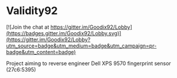 # Validity92

[![Join the chat at https://gitter.im/Goodix92/Lobby](https://badges.gitter.im/Goodix92/Lobby.svg)](https://gitter.im/Goodix92/Lobby?utm_source=badge&utm_medium=badge&utm_campaign=pr-badge&utm_content=badge)

Project aiming to reverse engineer Dell XPS 9570 fingerprint sensor (27c6:5395)
